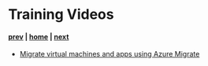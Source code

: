 # Training Videos

#### [prev](./resources.md) | [home](./welcome.md)  | [next](./welcome.md)

- [Migrate virtual machines and apps using Azure Migrate](https://docs.microsoft.com/en-us/learn/paths/m365-azure-migrate-virtual-machine/)